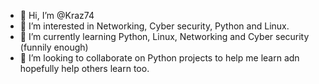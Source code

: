 - 👋 Hi, I’m @Kraz74
- 👀 I’m interested in Networking, Cyber security, Python and Linux.
- 🌱 I’m currently learning Python, Linux, Networking and Cyber security (funnily enough)
- 💞️ I’m looking to collaborate on Python projects to help me learn adn hopefully help others learn too.

<!---
Kraz74/Kraz74 is a ✨ special ✨ repository because its `README.md` (this file) appears on your GitHub profile.
You can click the Preview link to take a look at your changes.
--->
